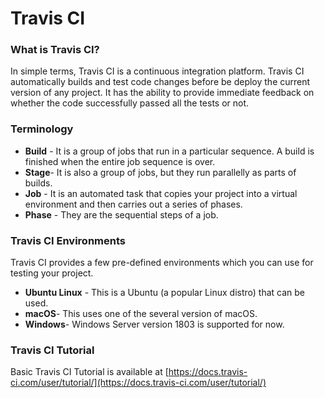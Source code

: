 # Travis CI

### What is Travis CI?

In simple terms, Travis CI is a continuous integration platform. Travis CI automatically builds and test code changes before be deploy the current version of any project. It has the ability to provide immediate feedback on whether the code successfully passed all the tests or not.

### Terminology

*   **Build** - It is a group of jobs that run in a particular sequence. A build is finished when the entire job sequence is over.
*   **Stage**- It is also a group of jobs, but they run parallelly as parts of builds.
*   **Job** - It is an automated task that copies your project into a virtual environment and then carries out a series of phases.
*   **Phase** - They are the sequential steps of a job. 

### Travis CI Environments

Travis CI provides a few pre-defined environments which you can use for testing your project.

*   **Ubuntu Linux** - This is a Ubuntu (a popular Linux distro) that can be used.
*   **macOS**- This uses one of the several version of macOS.
*   **Windows**- Windows Server version 1803 is supported for now.

### Travis CI Tutorial

Basic Travis CI Tutorial is available at [https://docs.travis-ci.com/user/tutorial/](https://docs.travis-ci.com/user/tutorial/)
